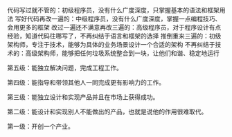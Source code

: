 代码写过就不管的：初级程序员，没有什么广度深度，只掌握基本的语法和框架用法
写好代码再改一遍的：中级程序员，没有什么广度深度，掌握一点编程技巧、会用更多的框架
改过一遍还不满意再改三遍的：高级程序员，对于程序设计有点经验，知道代码往哪写了，不再纠结于语言和框架的选择
推倒重来三遍的：初级架构师，专注于技术，能够为具体的业务场景设计一个合适的架构
不再纠结于技术的：高级架构师，能够把任何垃圾系统整合到一块，让他们和谐、稳定地运行


第五级：能独立解决问题，完成工程工作。



第四级：能指导和带领其他人一同完成更有影响力的工作。



第三级：能独立设计和实现产品并且在市场上获得成功。



第二级：能设计和实现别人不能做出的产品，也就是说他的作用很难取代。



第一级：开创一个产业。